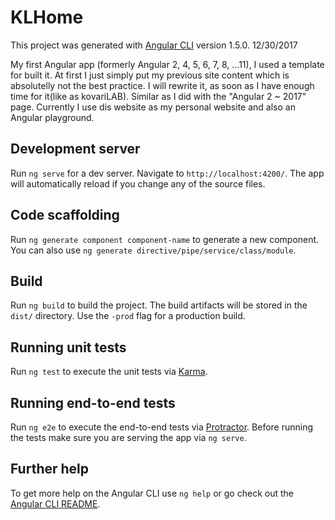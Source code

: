 # KLHome

This project was generated with [Angular CLI](https://github.com/angular/angular-cli) version 1.5.0. 12/30/2017

My first Angular app (formerly Angular 2, 4, 5, 6, 7, 8, ...11), I used a template for built it. At first I just simply put my previous site content which is absolutelly not the best practice. I will rewrite it, as soon as I have enough time for it(like as kovariLAB). Similar as I did with the "Angular 2 ~ 2017" page. Currently I use dis website as my personal website and also an Angular playground.

## Development server

Run `ng serve` for a dev server. Navigate to `http://localhost:4200/`. The app will automatically reload if you change any of the source files.

## Code scaffolding

Run `ng generate component component-name` to generate a new component. You can also use `ng generate directive/pipe/service/class/module`.

## Build

Run `ng build` to build the project. The build artifacts will be stored in the `dist/` directory. Use the `-prod` flag for a production build.

## Running unit tests

Run `ng test` to execute the unit tests via [Karma](https://karma-runner.github.io).

## Running end-to-end tests

Run `ng e2e` to execute the end-to-end tests via [Protractor](http://www.protractortest.org/).
Before running the tests make sure you are serving the app via `ng serve`.

## Further help

To get more help on the Angular CLI use `ng help` or go check out the [Angular CLI README](https://github.com/angular/angular-cli/blob/master/README.md).
